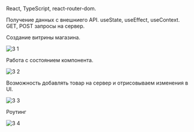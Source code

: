 React, TypeScript, react-router-dom.

Получение данных с внешниего API. 
useState, useEffect, useContext.
GET, POST запросы на сервер.

Создание витрины магазина.

![3 1](https://user-images.githubusercontent.com/101303690/186926058-c7587f3c-1691-4e28-8bc3-f852662d45b1.png)

Работа с состоянием компонента.

![3 2](https://user-images.githubusercontent.com/101303690/186926066-6f3b2574-b1f3-4024-a90a-6baf59b8f5ed.png)

Возможность добавлять товар на сервер и отрисовываем изменения в UI.

![3 3](https://user-images.githubusercontent.com/101303690/186926067-67602b33-b887-4c7f-abb8-8e160abb11ce.png)

Роутинг

![3 4](https://user-images.githubusercontent.com/101303690/186926072-24486b61-3903-4a32-b061-5de79a0e2de8.png)


